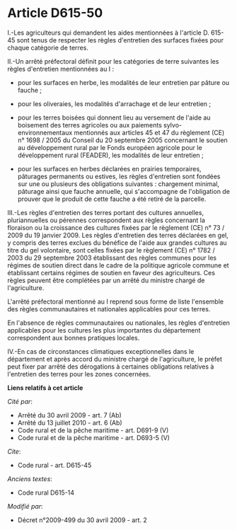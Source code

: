 # Article D615-50

I.-Les agriculteurs qui demandent les aides mentionnées à l'article D. 615-45 sont tenus de respecter les règles d'entretien
des surfaces fixées pour chaque catégorie de terres. 

II.-Un arrêté préfectoral définit pour les catégories de terre suivantes les règles d'entretien mentionnées au I :

- pour les surfaces en herbe, les modalités de leur entretien par pâture ou fauche ;

- pour les oliveraies, les modalités d'arrachage et de leur entretien ;

- pour les terres boisées qui donnent lieu au versement de l'aide au boisement des terres agricoles ou aux paiements sylvo-
environnementaux mentionnés aux articles 45 et 47 du règlement (CE) n° 1698 / 2005 du Conseil du 20 septembre 2005 concernant
le soutien au développement rural par le Fonds européen agricole pour le développement rural (FEADER), les modalités de leur
entretien ;

- pour les surfaces en herbes déclarées en prairies temporaires, pâturages permanents ou estives, les règles d'entretien sont
fondées sur une ou plusieurs des obligations suivantes : chargement minimal, pâturage ainsi que fauche annuelle, qui
s'accompagne de l'obligation de prouver que le produit de cette fauche a été retiré de la parcelle. 

III.-Les règles d'entretien des terres portant des cultures annuelles, pluriannuelles ou pérennes correspondent aux règles
concernant la floraison ou la croissance des cultures fixées par le règlement (CE) n° 73 / 2009 du 19 janvier 2009. Les
règles d'entretien des terres déclarées en gel, y compris des terres exclues du bénéfice de l'aide aux grandes cultures au
titre du gel volontaire, sont celles fixées par le règlement (CE) n° 1782 / 2003 du 29 septembre 2003 établissant des règles
communes pour les régimes de soutien direct dans le cadre de la politique agricole commune et établissant certains régimes de
soutien en faveur des agriculteurs. Ces règles peuvent être complétées par un arrêté du ministre chargé de l'agriculture.

L'arrêté préfectoral mentionné au I reprend sous forme de liste l'ensemble des règles communautaires et nationales
applicables pour ces terres. 

En l'absence de règles communautaires ou nationales, les règles d'entretien applicables pour les cultures les plus
importantes du département correspondent aux bonnes pratiques locales. 

IV.-En cas de circonstances climatiques exceptionnelles dans le département et après accord du ministre chargé de
l'agriculture, le préfet peut fixer par arrêté des dérogations à certaines obligations relatives à l'entretien des terres
pour les zones concernées.

**Liens relatifs à cet article**

_Cité par_:

  - Arrêté du 30 avril 2009 - art. 7 (Ab)
  - Arrêté du 13 juillet 2010 - art. 6 (Ab)
  - Code rural et de la pêche maritime - art. D691-9 (V)
  - Code rural et de la pêche maritime - art. D693-5 (V)

_Cite_:

  - Code rural - art. D615-45

_Anciens textes_:

  - Code rural D615-14

_Modifié par_:

  - Décret n°2009-499 du 30 avril 2009 - art. 2
